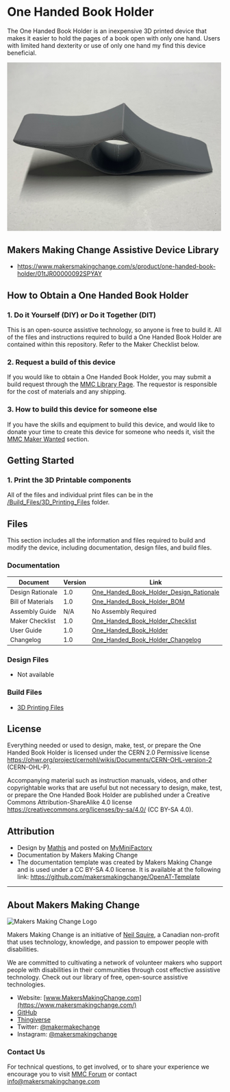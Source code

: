 <!--  Open Source Assistive Technology: GitHub Readme Template -->
<!-- Template files available at https://github.com/makersmakingchange/OpenAT-Template -->

<!-- TITLE -->
# One Handed Book Holder

<!-- SUMMARY -->
The One Handed Book Holder is an inexpensive 3D printed device that makes it easier to hold the pages of a book open with only one hand. Users with limited hand dexterity or use of only one hand my find this device beneficial.  

<img src="Photos/Book Holder Front.jpg" width="500" alt="The front view of a grey 3D printed handheld book holder">

## Makers Making Change Assistive Device Library
 - https://www.makersmakingchange.com/s/product/one-handed-book-holder/01tJR00000092SPYAY

## How to Obtain a One Handed Book Holder
### 1. Do it Yourself (DIY) or Do it Together (DIT)

This is an open-source assistive technology, so anyone is free to build it. All of the files and instructions required to build a One Handed Book Holder are contained within this repository. Refer to the Maker Checklist below.

### 2. Request a build of this device

If you would like to obtain a One Handed Book Holder, you may submit a build request through the [MMC Library Page](https://makersmakingchange.com/project/one-handed-book-holder/). The requestor is responsible for the cost of materials and any shipping.

### 3. How to build this device for someone else

If you have the skills and equipment to build this device, and would like to donate your time to create this device for someone who needs it, visit the [MMC Maker Wanted](https://makersmakingchange.com/maker-wanted/) section.



## Getting Started

### 1. Print the 3D Printable components

All of the files and individual print files can be in the [/Build_Files/3D_Printing_Files](/Build_Files/3D_Printing_Files/) folder.


## Files
This section includes all the information and files required to build and modify the device, including documentation, design files, and build files. 

### Documentation
<!-- DOCUMENTATION -->
| Document | Version | Link |
|----------|---------|------|
| Design Rationale     | 1.0 | [One_Handed_Book_Holder_Design_Rationale](/Documentation/One_Handed_Book_Holder_Design_Rationale.pdf) |
| Bill of Materials    | 1.0 | [One_Handed_Book_Holder_BOM](/Documentation/One_Handed_Book_Holder_BOM.xlsx) |
| Assembly Guide       | N/A | No Assembly Required
| Maker Checklist      | 1.0 | [One_Handed_Book_Holder_Checklist](/Documentation/One_Handed_Book_Holder_Maker_Checklist.pdf) |
| User Guide           | 1.0 | [One_Handed_Book_Holder](/Documentation/One_Handed_Book_Holder_User_Guide.pdf)           |
| Changelog            | 1.0 | [One_Handed_Book_Holder_Changelog](/Documentation/One_Handed_Book_Holder_Changelog.pdf)               |

### Design Files
<!-- DESIGN FILES -->
- Not available 

### Build Files
<!-- BUILD FILES -->
 - [3D Printing Files](/Build_Files/3D_Printing_Files)


## License
<!-- LICENSE -->
Everything needed or used to design, make, test, or prepare the One Handed Book Holder is licensed under the CERN 2.0 Permissive license <https://ohwr.org/project/cernohl/wikis/Documents/CERN-OHL-version-2> (CERN-OHL-P).

Accompanying material such as instruction manuals, videos, and other copyrightable works that are useful but not necessary to design, make, test, or prepare the One Handed Book Holder are published under a Creative Commons Attribution-ShareAlike 4.0 license <https://creativecommons.org/licenses/by-sa/4.0/> (CC BY-SA 4.0).

## Attribution
<!-- ATTRIBUTION -->
 - Design by [Mathis](https://www.myminifactory.com/users/mgigli) and posted on [MyMiniFactory](https://www.myminifactory.com/object/3d-print-one-hand-book-holder-41414)
 - Documentation by Makers Making Change
 - The documentation template was created by Makers Making Change and is used under a CC BY-SA 4.0 license. It is available at the following link: https://github.com/makersmakingchange/OpenAT-Template

----

<!-- ABOUT MMC START -->
## About Makers Making Change
<img src="https://www.makersmakingchange.com/wp-content/uploads/logo/mmc_logo.svg" width="500" alt="Makers Making Change Logo">

Makers Making Change is an initiative of [Neil Squire](https://www.neilsquire.ca/), a Canadian non-profit that uses technology, knowledge, and passion to empower people with disabilities.

We are committed to cultivating a network of volunteer makers who support people with disabilities in their communities through cost effective assistive technology. Check out our library of free, open-source assistive technologies.

 - Website: [www.MakersMakingChange.com](https://www.makersmakingchange.com/)
 - [GitHub](https://github.com/makersmakingchange)
 - [Thingiverse](https://www.thingiverse.com/makersmakingchange/about)
 - Twitter: [@makermakechange](https://twitter.com/makermakechange)
 - Instagram: [@makersmakingchange](https://www.instagram.com/makersmakingchange)

### Contact Us
For technical questions, to get involved, or to share your experience we encourage you to visit [MMC Forum](https://forum.makersmakingchange.com) or contact info@makersmakingchange.com
<!-- ABOUT MMC END -->
